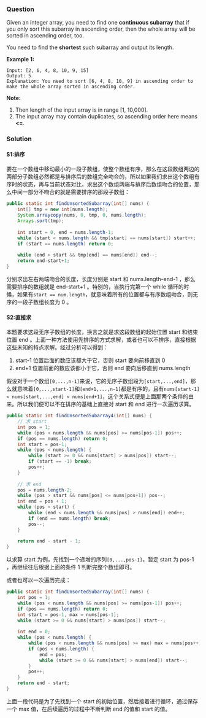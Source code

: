 ### Question

Given an integer array, you need to find one **continuous subarray** that if you only sort this subarray in ascending order, then the whole array will be sorted in ascending order, too. 

You need to find the **shortest** such subarray and output its length.

**Example 1:**

```
Input: [2, 6, 4, 8, 10, 9, 15]
Output: 5
Explanation: You need to sort [6, 4, 8, 10, 9] in ascending order to make the whole array sorted in ascending order.
```

**Note:**

1.  Then length of the input array is in range [1, 10,000].
2.  The input array may contain duplicates, so ascending order here means **<=**. 

### Solution

#### S1:排序

要在一个数组中移动最小的一段子数组，使整个数组有序，那么在这段数组两边的两部分子数组必然都是与排序后的数组完全吻合的，所以如果我们求出这个数组有序时的状态，再与当前状态对比，求出这个数组两端与排序后数组吻合的位置，那么中间一部分不吻合的就是需要排序的那段子数组：

```java
public static int findUnsortedSubarray(int[] nums) {
    int[] tmp = new int[nums.length];
    System.arraycopy(nums, 0, tmp, 0, nums.length);
    Arrays.sort(tmp);
    
    int start = 0, end = nums.length-1;
    while (start < nums.length && tmp[start] == nums[start]) start++;
    if (start == nums.length) return 0;
    
    while (end > start && tmp[end] == nums[end]) end--;
    return end-start+1;
}
```

分别求出左右两端吻合的长度，长度分别是 start 和 nums.length-end-1 ，那么需要排序的数组就是 end-start+1 。特别的，当执行完第一个 while 循环的时候，如果有`start == num.length`，就意味着所有的位置都与有序数组吻合，则无序的一段子数组长度为 0 。

#### S2:直接求

本题要求这段无序子数组的长度，换言之就是求这段数组的起始位置 start 和结束位置 end 。上面一种方法使用先排序的方式求解，或者也可以不排序，直接根据这些未知的特点求解。经过分析可以得到：

1.  start-1 位置后面的数应该都大于它，否则 start 要向前移直到 0
2.  end+1 位置前面的数应该都小于它，否则 end 要向后移直到 nums.length

假设对于一个数组`[0,...,n-1]`来说，它的无序子数组段为`[start,...,end]`，那么就意味着`[0,...,start-1]`和`[end+1,...,n-1]`都是有序的，且有`nums[start-1] < nums[start,...,end] < nums[end+1]`，这个关系式便是上面那两个条件的由来。所以我们便可以不在排序的基础上直接对 start 和 end 进行一次遍历求算。

```java
public static int findUnsortedSubarray4(int[] nums) {
    // 求 start
    int pos = 1;
    while (pos < nums.length && nums[pos] >= nums[pos-1]) pos++;
    if (pos == nums.length) return 0;
    int start = pos-1;
    while (pos < nums.length) {
        while (start >= 0 && nums[start] > nums[pos]) start--;
        if (start == -1) break;
        pos++;
    }
    
    // 求 end
    pos = nums.length-2;
    while (pos > start && nums[pos] <= nums[pos+1]) pos--;
    int end = pos + 1;
    while (pos > start) {
        while (end < nums.length && nums[pos] > nums[end]) end++;
        if (end == nums.length) break;
        pos--;
    }
    
    return end - start - 1;
}
```

以求算 start 为例，先找到一个递增的序列`[0,...,pos-1]`，暂定 start 为 pos-1 ，再继续往后根据上面的条件 1 判断完整个数组即可。

或者也可以一次遍历完成：

```java
public static int findUnsortedSubarray(int[] nums) {
    int pos = 1;
    while (pos < nums.length && nums[pos] >= nums[pos-1]) pos++;
    if (pos == nums.length) return 0;
    int start = pos-1, max = nums[pos-1];
    while (start >= 0 && nums[start] > nums[pos]) start--;
    
    int end = 0;
    while (pos < nums.length) {
        while (pos < nums.length && nums[pos] >= max) max = nums[pos++];
        if (pos < nums.length) {
            end = pos;
            while (start >= 0 && nums[start] > nums[end]) start--;
        }
        pos++;
    }
    return end - start;
}
```

上面一段代码是为了先找到一个 start 的初始位置，然后接着进行循环，通过保存一个 max 值，在后续遍历的过程中不断判断 end 的值和 start 的值。